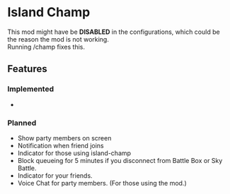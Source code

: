 # Island Champ

This mod might have be **DISABLED** in the configurations, which could be the reason the mod is not working.\
Running /champ fixes this.

## Features
### Implemented

- 
### Planned

- Show party members on screen
- Notification when friend joins
- Indicator for those using island-champ
- Block queueing for 5 minutes if you disconnect from Battle Box or Sky Battle.
- Indicator for your friends.
- Voice Chat for party members. (For those using the mod.)